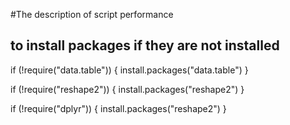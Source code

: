 #The description of script performance

## to install packages if they are not installed
if (!require("data.table")) {
  install.packages("data.table")
}

if (!require("reshape2")) {
  install.packages("reshape2")
}

if (!require("dplyr")) {
  install.packages("reshape2")
}